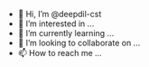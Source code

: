 - 👋 Hi, I’m @deepdil-cst
- 👀 I’m interested in ...
- 🌱 I’m currently learning ...
- 💞️ I’m looking to collaborate on ...
- 📫 How to reach me ...

<!---
deepdil-cst/deepdil-cst is a ✨ special ✨ repository because its `README.md` (this file) appears on your GitHub profile.
You can click the Preview link to take a look at your changes.
--->
